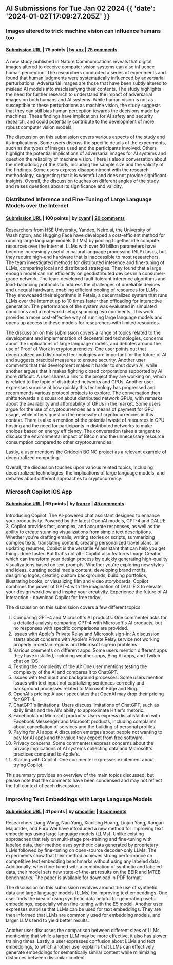 ## AI Submissions for Tue Jan 02 2024 {{ 'date': '2024-01-02T17:09:27.205Z' }}

### Images altered to trick machine vision can influence humans too

#### [Submission URL](https://deepmind.google/discover/blog/images-altered-to-trick-machine-vision-can-influence-humans-too/) | 75 points | by [xnx](https://news.ycombinator.com/user?id=xnx) | [75 comments](https://news.ycombinator.com/item?id=38846764)

A new study published in Nature Communications reveals that digital images altered to deceive computer vision systems can also influence human perception. The researchers conducted a series of experiments and found that human judgments were systematically influenced by adversarial perturbations. Adversarial images are those that have been subtly altered to mislead AI models into misclassifying their contents. The study highlights the need for further research to understand the impact of adversarial images on both humans and AI systems. While human vision is not as susceptible to these perturbations as machine vision, the study suggests that they can still bias human perception towards the decisions made by machines. These findings have implications for AI safety and security research, and could potentially contribute to the development of more robust computer vision models.

The discussion on this submission covers various aspects of the study and its implications. Some users discuss the specific details of the experiments, such as the types of images used and the participants involved. Others highlight the potential implications of adversarial images for AI systems and question the reliability of machine vision. There is also a conversation about the methodology of the study, including the sample size and the validity of the findings. Some users express disappointment with the research methodology, suggesting that it is wasteful and does not provide significant insights. Overall, the discussion touches on different angles of the study and raises questions about its significance and validity.

### Distributed Inference and Fine-Tuning of Large Language Models over the Internet

#### [Submission URL](https://browse.arxiv.org/html/2312.08361v1) | 100 points | by [cyanf](https://news.ycombinator.com/user?id=cyanf) | [20 comments](https://news.ycombinator.com/item?id=38843069)

Researchers from HSE University, Yandex, Neiro.ai, the University of Washington, and Hugging Face have developed a cost-efficient method for running large language models (LLMs) by pooling together idle compute resources over the Internet. LLMs with over 50 billion parameters have become increasingly useful in natural language processing (NLP) tasks, but they require high-end hardware that is inaccessible to most researchers. The team investigated methods for distributed inference and fine-tuning of LLMs, comparing local and distributed strategies. They found that a large enough model can run efficiently on geodistributed devices in a consumer-grade network. The team developed fault-tolerant inference algorithms and load-balancing protocols to address the challenges of unreliable devices and unequal hardware, enabling efficient pooling of resources for LLMs. They showcased their algorithms in Petals, a decentralized system that runs LLMs over the Internet up to 10 times faster than offloading for interactive generation. The performance of the system was evaluated in simulated conditions and a real-world setup spanning two continents. This work provides a more cost-effective way of running large language models and opens up access to these models for researchers with limited resources.

The discussion on this submission covers a range of topics related to the development and implementation of decentralized technologies, concerns about the implications of large language models, and debates around the use of Proof of Work in cryptocurrencies.
One user points out that decentralized and distributed technologies are important for the future of AI and suggests practical measures to ensure security. Another user comments that this development makes it harder to shut down AI, while another argues that it makes fighting closed corporations supported by AI more difficult.
A user shares a link to the project they are working on, which is related to the topic of distributed networks and GPUs. Another user expresses surprise at how quickly this technology has progressed and recommends various protocol projects to explore.
The conversation then shifts towards a discussion about distributed network GPUs, with remarks about the availability and affordability of GPUs in the market. Some users argue for the use of cryptocurrencies as a means of payment for GPU usage, while others question the necessity of cryotocurrencies in this context.
There is also a mention of the potential waste of resources in GPU hosting and the need for participants in distributed networks to make choices based on energy efficiency.
The conversation takes a tangent to discuss the environmental impact of Bitcoin and the unnecessary resource consumption compared to other cryptocurrencies.

Lastly, a user mentions the Gridcoin BOINC project as a relevant example of decentralized computing.

Overall, the discussion touches upon various related topics, including decentralized technologies, the implications of large language models, and debates about different approaches to cryptocurrency.

### Microsoft Copilot iOS App

#### [Submission URL](https://apps.apple.com/at/app/microsoft-copilot/id6472538445) | 69 points | by [franze](https://news.ycombinator.com/user?id=franze) | [45 comments](https://news.ycombinator.com/item?id=38841302)

Introducing Copilot: The AI-powered chat assistant designed to enhance your productivity. Powered by the latest OpenAI models, GPT-4 and DALL·E 3, Copilot provides fast, complex, and accurate responses, as well as the ability to create stunning visualizations from simple text descriptions. Whether you're drafting emails, writing stories or scripts, summarizing complex texts, translating content, creating personalized travel plans, or updating resumes, Copilot is the versatile AI assistant that can help you get things done faster. But that's not all - Copilot also features Image Creator, which can transform your design process by quickly generating high-quality visualizations based on text prompts. Whether you're exploring new styles and ideas, curating social media content, developing brand motifs, designing logos, creating custom backgrounds, building portfolios, illustrating books, or visualizing film and video storyboards, Copilot combines the power of GPT-4 with the imagination of DALL·E 3 to elevate your design workflow and inspire your creativity. Experience the future of AI interaction - download Copilot for free today!

The discussion on this submission covers a few different topics:

1. Comparing GPT-4 and Microsoft's AI products: One commenter asks for a detailed analysis comparing GPT-4 with Microsoft's AI products, but no responses with specific comparisons are provided.
2. Issues with Apple's Private Relay and Microsoft sign-in: A discussion starts about concerns with Apple's Private Relay service not working properly in certain regions and Microsoft sign-in problems.
3. Various comments on different apps: Some users mention different apps they have installed, including weather apps, Bing AI apps, and Twitch chat on iOS.
4. Testing the complexity of the AI: One user mentions testing the complexity of the AI and compares it to ChatGPT.
5. Issues with text input and background processes: Some users mention issues with text input not capitalizing sentences correctly and background processes related to Microsoft Edge and Bing.
6. OpenAI's pricing: A user speculates that OpenAI may drop their pricing for GPT-4.
7. ChatGPT's limitations: Users discuss limitations of ChatGPT, such as daily limits and the AI's ability to approximate Hitler's rhetoric.
8. Facebook and Microsoft products: Users express dissatisfaction with Facebook Messenger and Microsoft products, including complaints about cancellation of services and the building of personal profiles.
9. Paying for AI apps: A discussion emerges about people not wanting to pay for AI apps and the value they expect from free software.
10. Privacy concerns: Some commenters express concerns about the privacy implications of AI systems collecting data and Microsoft's practices compared to Apple's.
11. Starting with Copilot: One commenter expresses excitement about trying Copilot.

This summary provides an overview of the main topics discussed, but please note that the comments have been condensed and may not reflect the full context of each discussion.

### Improving Text Embeddings with Large Language Models

#### [Submission URL](https://arxiv.org/abs/2401.00368) | 41 points | by [cmcollier](https://news.ycombinator.com/user?id=cmcollier) | [6 comments](https://news.ycombinator.com/item?id=38845508)

Researchers Liang Wang, Nan Yang, Xiaolong Huang, Linjun Yang, Rangan Majumder, and Furu Wei have introduced a new method for improving text embeddings using large language models (LLMs). Unlike existing approaches that rely on multi-stage pre-training and fine-tuning with labeled data, their method uses synthetic data generated by proprietary LLMs followed by fine-tuning on open-source decoder-only LLMs. The experiments show that their method achieves strong performance on competitive text embedding benchmarks without using any labeled data. Additionally, when fine-tuned with a combination of synthetic and labeled data, their model sets new state-of-the-art results on the BEIR and MTEB benchmarks. The paper is available for download in PDF format.

The discussion on this submission revolves around the use of synthetic data and large language models (LLMs) for improving text embeddings. One user finds the idea of using synthetic data helpful for generating useful embeddings, especially when fine-tuning with the E5 model. Another user expresses surprise that LLMs can be used for text embeddings. They are then informed that LLMs are commonly used for embedding models, and larger LLMs tend to yield better results.

Another user discusses the comparison between different sizes of LLMs, mentioning that while a larger LLM may be more effective, it also has slower training times. Lastly, a user expresses confusion about LLMs and text embeddings, to which another user explains that LLMs can effectively generate embeddings for semantically similar content while minimizing distances between dissimilar content.

